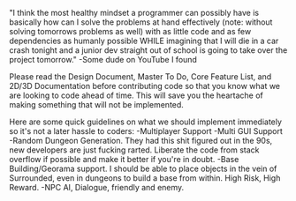 "I think the most healthy mindset a programmer can possibly have is basically how can I solve the problems at hand effectively (note: without solving tomorrows problems as well) with as little code and as few dependencies as humanly possible WHILE imagining that I will die in a car crash tonight and a junior dev straight out of school is going to take over the project tomorrow." -Some dude on YouTube I found

Please read the Design Document, Master To Do, Core Feature List, and 2D/3D Documentation before contributing code so that you know what we are looking to code ahead of time. This will save you the heartache of making something that will not be implemented.

Here are some quick guidelines on what we should implement immediately so it's not a later hassle to coders:
-Multiplayer Support
-Multi GUI Support
-Random Dungeon Generation. They had this shit figured out in the 90s, new developers are just fucking rarted. Liberate the code from stack overflow if possible and make it better if you're in doubt.
-Base Building/Georama support. I should be able to place objects in the vein of Surrounded, even in dungeons to build a base from within. High Risk, High Reward.
-NPC AI, Dialogue, friendly and enemy. 
